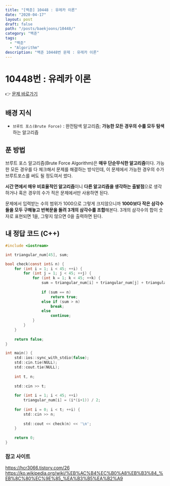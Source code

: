 ```yaml
---
title: "[백준] 10448 : 유레카 이론"
date: "2020-04-17"
layout: post
draft: false
path: "/posts/baekjoons/10448/"
category: "백준"
tags:
  - "백준"
  - "Algorithm"
description: "백준 10448번 문제 : 유레카 이론"
---
```


# 10448번 : 유레카 이론

👉 [문제 바로가기](https://www.acmicpc.net/problem/10448)


## 배경 지식
 - `브루트 포스(Brute Force)` : 완전탐색 알고리즘; **가능한 모든 경우의 수를 모두 탐색**하는 알고리즘


## 푼 방법
브루트 포스 알고리즘(Brute Force Algorithm)은 **매우 단순무식한 알고리즘**이다. 가능한 모든 경우를 다 체크해서 문제를 해결하는 방식인데, 이 문제에서 가능한 경우의 수가 브루트포스를 써도 될 정도여서 썼다.

**시간 면에서 매우 비효율적인 알고리즘**이니 **다른 알고리즘을 생각하는 출발점**으로 생각하거나 혹은 경우의 수가 적은 문제에서만 사용하면 된다.

문제에서 입력받는 수의 범위가 1000으로 그렇게 크지않으니까 **1000보다 작은 삼각수들을 모두 구해놓고 반복문을 돌려 3개의 삼각수를 조합**해본다. 3개의 삼각수의 합이 숫자로 표현되면 1을, 그렇지 않으면 0을 출력하면 된다.




## 내 정답 코드 (C++)

~~~c
#include <iostream>

int triangular_num[45], sum;

bool check(const int& n) {
	for (int i = 1; i < 45; ++i) {
		for (int j = 1; j < 45; ++j) {
			for (int k = 1; k < 45; ++k) {
				sum = triangular_num[i] + triangular_num[j] + triangular_num[k];
				
				if (sum == n)
					return true;
				else if (sum > n)
					break;
				else
					continue;
			}
		}
	}
	
	return false;
}

int main() {
	std::ios::sync_with_stdio(false);
	std::cin.tie(NULL); 
	std::cout.tie(NULL);
	
	int t, n;
	
	std::cin >> t;
	
	for (int i = 1; i < 45; ++i)
		triangular_num[i] = (i*(i+1)) / 2;
	
	for (int i = 0; i < t; ++i) {
		std::cin >> n;
		
		std::cout << check(n) << '\n';
	}
	
	return 0;
}
~~~

### 참고 사이트
https://hcr3066.tistory.com/26  
https://ko.wikipedia.org/wiki/%EB%AC%B4%EC%B0%A8%EB%B3%84_%EB%8C%80%EC%9E%85_%EA%B3%B5%EA%B2%A9